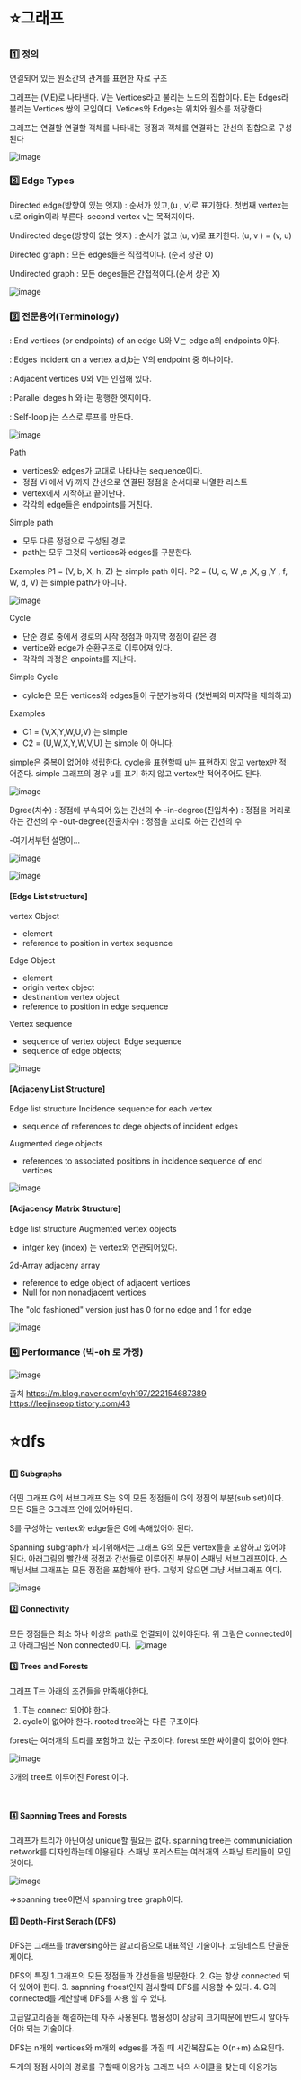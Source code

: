 # ⭐그래프

### 1️⃣ 정의
연결되어 있는 원소간의 관계를 표현한 자료 구조

그래프는 (V,E)로 나타낸다.
V는 Vertices라고 불리는 노드의 집합이다.
E는 Edges라 불리는 Vertices 쌍의 모임이다.
Vetices와 Edges는 위치와 원소를 저장한다

그래프는 연결할 연결할 객체를 나타내는 정점과 객체를 연결하는 간선의 집합으로 구성된다

![image](https://mblogthumb-phinf.pstatic.net/MjAyMDExMjZfMjky/MDAxNjA2MzE3MTI3MjQz.xiYZF2LbmaKC1tjAoFEnaoeWVTok-h8QszcwbMwTIG0g.XihS2P7ztFzXekIAraSmUl6YzstmHVh_6QRKc9w6_9og.PNG.cyh197/image.png?type=w800)

 ### 2️⃣ Edge Types

 Directed edge(방향이 있는 엣지)
: 순서가 있고,(u , v)로 표기한다.
첫번째 vertex는 u로 origin이라 부른다.
second vertex v는 목적지이다.

Undirected dege(방향이 없는 엣지)
: 순서가 없고 (u, v)로 표기한다.
(u, v ) = (v, u)

Directed graph
: 모든 edges들은 직접적이다. (순서 상관 O)

Undirected graph
: 모든 deges들은 간접적이다.(순서 상관 X)

![image](https://mblogthumb-phinf.pstatic.net/MjAyMDExMjZfNTAg/MDAxNjA2MzE3NDMwMDMx.jkBssmBe-2M1OuolWj7pq7a-2rdVYMWz19fRDOZqHWcg.E8DN-BAE3cdpd2gI__kXCcDgd-PWGW2OZFgQqXdKTvUg.PNG.cyh197/image.png?type=w800)

### 3️⃣ 전문용어(Terminology)

: End vertices (or endpoints) of an edge
   U와 V는 edge a의 endpoints 이다.

: Edges incident on a vertex
   a,d,b는 V의 endpoint 중 하나이다.

: Adjacent vertices
   U와 V는 인접해 있다.

: Parallel deges
   h 와 i는 평행한 엣지이다.

: Self-loop
   j는 스스로 루프를 만든다.

![image](https://github.com/CS-Algorithm-Study/CS/assets/70028148/49bd8780-4d00-4536-8ed6-bec68b0eb21f)


Path
- vertices와 edges가 교대로 나타나는 sequence이다.
- 정점 Vi 에서 Vj 까지 간선으로 연결된 정점을 순서대로 나열한 리스트
- vertex에서 시작하고 끝이난다.
- 각각의 edge들은 endpoints를 거친다.

Simple path
- 모두 다른 정점으로 구성된 경로
- path는 모두 그것의 vertices와 edges를 구분한다.

Examples
P1 = (V, b, X, h, Z) 는 simple path 이다.
P2 = (U, c, W ,e ,X, g ,Y , f, W, d, V) 는 simple path가 아니다.

![image](https://github.com/CS-Algorithm-Study/CS/assets/70028148/2638ab7b-d15e-4ab7-8237-2faa2f284907)

Cycle
- 단순 경로 중에서 경로의 시작 정점과 마지막 정점이 같은 경
- vertice와 edge가 순환구조로 이루어져 있다.
- 각각의 과정은 enpoints를 지난다.

Simple Cycle
- cylcle은 모든 vertices와 edges들이 구분가능하다 (첫번째와 마지막을 제외하고)

Examples
- C1 = (V,X,Y,W,U,V) 는 simple
- C2 = (U,W,X,Y,W,V,U) 는 simple 이 아니다.

simple은 중복이 없어야 성립한다.
cycle을 표현할때 u는 표현하지 않고 vertex만 적어준다.
simple 그래프의 경우 u를 표기 하지 않고 vertex만 적어주어도 된다.

![image](https://github.com/CS-Algorithm-Study/CS/assets/70028148/0dc32c02-017c-4824-a3a4-b5c9df9f74d8)

Dgree(차수) : 정점에 부속되어 있는 간선의 수
-in-degree(진입차수) : 정점을 머리로 하는 간선의 수
-out-degree(진출차수) : 정점을 꼬리로 하는 간선의 수


-여기서부턴 설명이...

![image](https://github.com/CS-Algorithm-Study/CS/assets/70028148/1f3d0f5e-5a76-426b-8468-7ad2af044f25)

![image](https://github.com/CS-Algorithm-Study/CS/assets/70028148/4a793537-cbff-43da-a8a9-d26d1d5f4815)


#### [Edge List structure]

vertex Object
- element
- reference to position in vertex sequence

Edge Object
- element
- origin vertex object
- destinantion vertex object
- reference to position in edge sequence

Vertex sequence
- sequence of vertex object
​
Edge sequence
- sequence of edge objects;

![image](https://github.com/CS-Algorithm-Study/CS/assets/70028148/73a5c39c-24a7-45a1-aa3a-618961dc8724)


#### [Adjaceny List Structure]

Edge list structure
Incidence sequence for each vertex
- sequence of references to dege objects of incident edges

Augmented dege objects
- references to associated positions in incidence sequence of end vertices

![image](https://github.com/CS-Algorithm-Study/CS/assets/70028148/3b65c79b-b377-44a4-87b4-748a58cb62dc)


#### [Adjacency Matrix Structure]

Edge list structure
Augmented vertex objects
- intger key (index) 는 vertex와 연관되어있다.

2d-Array adjaceny array
- reference to edge object of adjacent vertices
- Null for non nonadjacent vertices

The "old fashioned" version just has 0 for no edge and 1 for edge

![image](https://github.com/CS-Algorithm-Study/CS/assets/70028148/f0348ccd-2b00-4290-8156-5e64a21d0873)

### 4️⃣ Performance (빅-oh 로 가정)

![image](https://github.com/CS-Algorithm-Study/CS/assets/70028148/9c61d6b9-83fb-45b1-89cd-dfd1d41b6dbe)

출처 
https://m.blog.naver.com/cyh197/222154687389
https://leejinseop.tistory.com/43


# ⭐dfs

#### 1️⃣ Subgraphs
어떤 그래프 G의 서브그래프 S는 
S의 모든 정점들이 G의 정점의 부분(sub set)이다.
모든 S들은 G그래프 안에 있어야된다.

S를 구성하는 vertex와 edge들은 G에 속해있어야 된다.

Spanning subgraph가 되기위해서는 그래프 G의 모든 vertex들을 포함하고 있어야된다.
아래그림의 빨간색 정점과 간선들로 이루어진 부분이 스패닝 서브그래프이다.
스패닝서브 그래프는 모든 정점을 포함해야 한다. 그렇지 않으면 그냥 서브그래프 이다.

![image](https://github.com/CS-Algorithm-Study/CS/assets/70028148/04ef0391-b14b-4422-b7ca-2bbfeeca9d58)


#### 2️⃣ Connectivity

모든 정점들은 최소 하나 이상의 path로 연결되어 있어야된다.
위 그림은 connected이고 아래그림은 Non connected이다.
​
![image](https://github.com/CS-Algorithm-Study/CS/assets/70028148/8133dd5d-2e57-46c4-8e0f-563c438a0b2b)


#### 3️⃣ Trees and Forests

그래프 T는 아래의 조건들을 만족해야한다.
1. T는 connect 되어야 한다.
2. cycle이 없어야 한다.
rooted tree와는 다른 구조이다.

forest는 여러개의 트리를 포함하고 있는 구조이다.
forest 또한 싸이클이 없어야 한다.

​![image](https://github.com/CS-Algorithm-Study/CS/assets/70028148/a350fd9a-23b8-4576-bec6-c92858271f6d)

3개의 tree로 이루어진 Forest 이다.

​
#### 4️⃣ Sapnning Trees and Forests

그래프가 트리가 아닌이상 unique할 필요는 없다.
spanning tree는 communiciation network를 디자인하는데 이용된다.
스패닝 포레스트는 여러개의 스패닝 트리들이 모인 것이다.

![image](https://github.com/CS-Algorithm-Study/CS/assets/70028148/d1f0d436-3cc9-480a-adbb-057c5e9cd148)

=>spanning tree이면서 spanning tree graph이다.

#### 5️⃣ Depth-First Serach (DFS)
DFS는 그래프를 traversing하는 알고리즘으로 대표적인 기술이다.
코딩테스트 단골문제이다.

DFS의 특징
1.그래프의 모든 정점들과 간선들을 방문한다.
2. G는 항상 connected 되어 있어야 한다.
3. sapnning froest인지 검사할때 DFS를 사용할 수 있다.
4. G의 connected를 계산할때 DFS를 사용 할 수 있다.

고급알고리즘을 해결하는데 자주 사용된다. 범용성이 상당히 크기때문에
반드시 알아두어야 되는 기술이다.

DFS는 n개의 vertices와 m개의 edges를 가질 때 
시간복잡도는 O(n+m) 소요된다.

두개의 정점 사이의 경로를 구할때 이용가능
그래프 내의 사이클을 찾는데 이용가능
